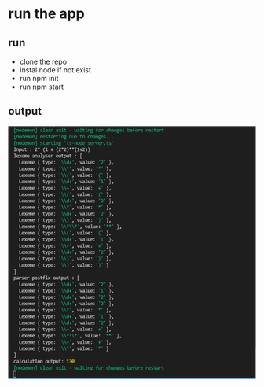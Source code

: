 # run the app

## run

- clone the repo
- instal node if not exist
- run npm init
- run npm start

## output

![sample screenshot](/screenshot.png)
